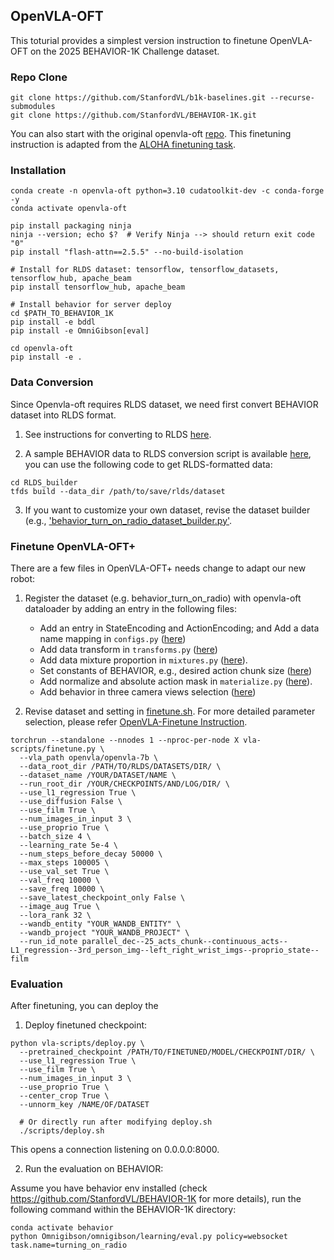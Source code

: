 ## OpenVLA-OFT
This toturial provides a simplest version instruction to finetune OpenVLA-OFT on the 2025 BEHAVIOR-1K Challenge dataset. 

### Repo Clone

```
git clone https://github.com/StanfordVL/b1k-baselines.git --recurse-submodules
git clone https://github.com/StanfordVL/BEHAVIOR-1K.git
```
You can also start with the original openvla-oft [repo](https://github.com/moojink/openvla-oft). This finetuning instruction is adapted from the [ALOHA finetuning task](https://github.com/moojink/openvla-oft/blob/main/ALOHA.md).


### Installation

```
conda create -n openvla-oft python=3.10 cudatoolkit-dev -c conda-forge -y
conda activate openvla-oft

pip install packaging ninja
ninja --version; echo $?  # Verify Ninja --> should return exit code "0"
pip install "flash-attn==2.5.5" --no-build-isolation

# Install for RLDS dataset: tensorflow, tensorflow_datasets, tensorflow_hub, apache_beam
pip install tensorflow_hub, apache_beam

# Install behavior for server deploy 
cd $PATH_TO_BEHAVIOR_1K
pip install -e bddl
pip install -e OmniGibson[eval]

cd openvla-oft
pip install -e .
```

### Data Conversion

Since Openvla-oft requires RLDS dataset, we need first convert BEHAVIOR dataset into RLDS format. 

1. See instructions for converting to RLDS [here](RLDS_builder/README.md). 

2. A sample BEHAVIOR data to RLDS conversion script is available [here](RLDS_builder/behavior_dataset/behavior_turn_on_radio/), you can use the following code to get RLDS-formatted data:

```
cd RLDS_builder
tfds build --data_dir /path/to/save/rlds/dataset
```

3. If you want to customize your own dataset, revise the dataset builder (e.g., ['behavior_turn_on_radio_dataset_builder.py'](RLDS_builder/behavior_dataset/behavior_turn_on_radio/behavior_turn_on_radio_dataset_builder.py). 



### Finetune OpenVLA-OFT+
There are a few files in OpenVLA-OFT+ needs change to adapt our new robot:

1. Register the dataset (e.g. behavior_turn_on_radio) with openvla-oft dataloader by adding an entry in the following files:
    - Add an entry in StateEncoding and ActionEncoding; and Add a data name mapping in `configs.py` ([here](prismatic/vla/datasets/rlds/oxe/configs.py#L711))
    - Add data transform in `transforms.py` ([here](prismatic/vla/datasets/rlds/oxe/transforms.py#L937)) 
    - Add data mixture proportion in `mixtures.py` ([here](prismatic/vla/datasets/rlds/oxe/mixtures.py#L231)).
    - Set constants of BEHAVIOR, e.g., desired action chunk size ([here]([`prismatic/vla/constants.py`]))
    - Add normalize and absolute action mask in `materialize.py` ([here](prismatic/vla/datasets/rlds/oxe/materialize.py)).
    - Add behavior in three camera views selection ([here](prismatic/vla/datasets/datasets.py#L116))

3. Revise dataset and setting in [finetune.sh](finetune.sh). For more detailed parameter selection, please refer [OpenVLA-Finetune Instruction](https://github.com/moojink/openvla-oft/blob/main/ALOHA.md).

```
torchrun --standalone --nnodes 1 --nproc-per-node X vla-scripts/finetune.py \
  --vla_path openvla/openvla-7b \
  --data_root_dir /PATH/TO/RLDS/DATASETS/DIR/ \
  --dataset_name /YOUR/DATASET/NAME \
  --run_root_dir /YOUR/CHECKPOINTS/AND/LOG/DIR/ \
  --use_l1_regression True \
  --use_diffusion False \
  --use_film True \
  --num_images_in_input 3 \
  --use_proprio True \
  --batch_size 4 \
  --learning_rate 5e-4 \
  --num_steps_before_decay 50000 \
  --max_steps 100005 \
  --use_val_set True \
  --val_freq 10000 \
  --save_freq 10000 \
  --save_latest_checkpoint_only False \
  --image_aug True \
  --lora_rank 32 \
  --wandb_entity "YOUR_WANDB_ENTITY" \
  --wandb_project "YOUR_WANDB_PROJECT" \
  --run_id_note parallel_dec--25_acts_chunk--continuous_acts--L1_regression--3rd_person_img--left_right_wrist_imgs--proprio_state--film
```


### Evaluation

After finetuning, you can deploy the 
1. Deploy finetuned checkpoint:

  ```
  python vla-scripts/deploy.py \
    --pretrained_checkpoint /PATH/TO/FINETUNED/MODEL/CHECKPOINT/DIR/ \
    --use_l1_regression True \
    --use_film True \
    --num_images_in_input 3 \
    --use_proprio True \
    --center_crop True \
    --unnorm_key /NAME/OF/DATASET

    # Or directly run after modifying deploy.sh
    ./scripts/deploy.sh
  ```
  This opens a connection listening on 0.0.0.0:8000.


2. Run the evaluation on BEHAVIOR:

  Assume you have behavior env installed (check https://github.com/StanfordVL/BEHAVIOR-1K for more details), run the following command within the BEHAVIOR-1K directory:
  ```
  conda activate behavior 
  python Omnigibson/omnigibson/learning/eval.py policy=websocket task.name=turning_on_radio
  ```